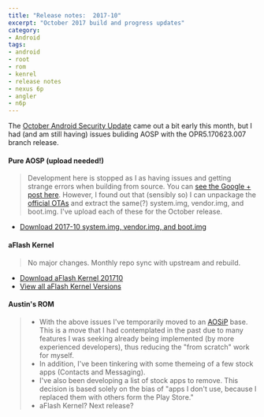 ```yaml
---
title: "Release notes:  2017-10"
excerpt: "October 2017 build and progress updates"
category:
- Android
tags:
- android
- root
- rom
- kenrel
- release notes
- nexus 6p
- angler
- n6p
---
```


The [October Android Security Update](https://groups.google.com/forum/#!forum/android-security-updates) came out a bit early this month, but I had (and am still having) issues buliding AOSP with the OPR5.170623.007 branch release.

#### Pure AOSP (upload needed!)

> Development here is stopped as I as having issues and getting strange errors when building from source.  You can [see the Google + post here](https://plus.google.com/+AustinHaedicke/posts/4DbSdhvEMKs?fscid=z13rcbg5dlzjznbcn232sryabxnthbf5h04.1507389596310956).  However, I found out that (sensibly so) I can unpackage the [official OTAs](https://developers.google.com/android/ota#angler) and extract the same(?) system.img, vendor.img, and boot.img.  I've upload each of these for the October release.

- [Download 2017-10 system.img, vendor.img, and boot.img](https://mega.nz/#F!UmxjEAya!HJUnR9-F8qjYUFbI_Y9nYw)

#### aFlash Kernel

> No major changes.  Monthly repo sync with  upstream and rebuild.

- [Download aFlash Kernel 201710](https://mega.nz/#!Frwk3KjS!Fbc4n3yapWzZP4bOYfFav9as2hsVf6oXtTMKdBAoP8I)
- [View all aFlash Kernel Versions](https://mega.nz/#F!1iYWCIwQ!91j96RoB4dcBvLSQCXw0_Q)

#### Austin's ROM

> - With the above issues I've temporarily moved to an [AOSiP](https://github.com/AOSiP) base.  This is a move that I had contemplated in the past due to many features I was seeking already being implemented (by more experienced developers), thus reducing the "from scratch" work for myself.
> - In addition, I've been tinkering with some themeing of a few stock apps (Contacts and Messaging).  
> - I've also been developing a list of stock apps to remove.  This decision is based solely on the bias of "apps I don't use, because I replaced them with others form the Play Store."
> - aFlash Kernel?  Next release?
